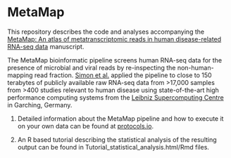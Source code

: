 # MetaMap

This repository describes the code and analyses accompanying the [MetaMap: An atlas of metatranscriptomic reads in human disease-related RNA-seq data](https://www.biorxiv.org/content/early/2018/02/22/269092) manuscript.

The MetaMap bioinformatic pipeline screens human RNA-seq data for the presence of microbial and viral reads by re-inspecting the non-human-mapping read fraction. [Simon et al.](https://www.biorxiv.org/content/early/2018/02/22/269092) applied the pipeline to close to 150 terabytes of publicly available raw RNA-seq data from >17,000 samples from >400 studies relevant to human disease using state-of-the-art high performance computing systems from the [Leibniz Supercomputing Centre](https://www.lrz.de/services/compute/linux-cluster/) in Garching, Germany. 

1. Detailed information about the MetaMap pipeline and how to execute it on your own data can be found at [protocols.io](dx.doi.org/10.17504/protocols.io.msec6be).

2. An R based tutorial describing the statistical analysis of the resulting output can be found in Tutorial_statistical_analysis.html/Rmd files.


